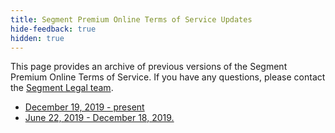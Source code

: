 ```yaml
---
title: Segment Premium Online Terms of Service Updates
hide-feedback: true
hidden: true
---
```


This page provides an archive of previous versions of the Segment Premium Online Terms of Service. If you have any questions, please contact the [Segment Legal team](mailto:legal@segment.com).

- [December 19, 2019 - present](/docs/legal/premium-tos/)
- [June 22, 2019 - December 18, 2019.](/docs/legal/premium-tos-2019)
